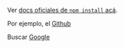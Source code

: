 Ver [docs oficiales de `npm install` acá](https://www.docs.npmjs.com/cli/install).

Por ejemplo, el [Github](https://www.github.com/Laboratoria)

Buscar [Google](https://www.google.com)